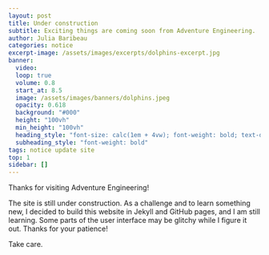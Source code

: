 ```yaml
---
layout: post
title: Under construction
subtitle: Exciting things are coming soon from Adventure Engineering.
author: Julia Baribeau
categories: notice
excerpt-image: /assets/images/excerpts/dolphins-excerpt.jpg
banner:
  video: 
  loop: true
  volume: 0.8
  start_at: 8.5
  image: /assets/images/banners/dolphins.jpeg
  opacity: 0.618
  background: "#000"
  height: "100vh"
  min_height: "100vh"
  heading_style: "font-size: calc(1em + 4vw); font-weight: bold; text-decoration: underline"
  subheading_style: "font-weight: bold"
tags: notice update site
top: 1
sidebar: []
---
```



Thanks for visiting Adventure Engineering! 

The site is still under construction. As a challenge and to learn something new, I decided to build this website in Jekyll and GitHub pages, and I am still learning. Some parts of the user interface may be glitchy while I figure it out. Thanks for your patience!

Take care.
